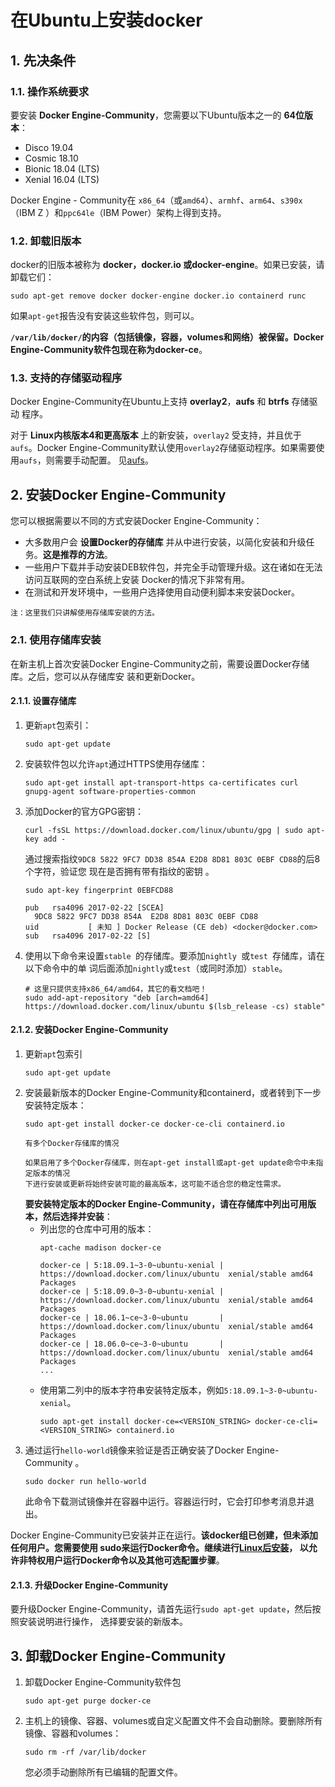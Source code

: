 在Ubuntu上安装docker
================================================================================
## 1. 先决条件

### 1.1. 操作系统要求
要安装 **Docker Engine-Community**，您需要以下Ubuntu版本之一的 **64位版本**：
+ Disco 19.04
+ Cosmic 18.10
+ Bionic 18.04 (LTS)
+ Xenial 16.04 (LTS)

Docker Engine - Community在 `x86_64`（或`amd64`）、`armhf`、`arm64`、`s390x`（IBM Z
）和`ppc64le`（IBM Power）架构上得到支持。

### 1.2. 卸载旧版本
docker的旧版本被称为 **docker，docker.io 或docker-engine**。如果已安装，请卸载它们：
```shell
sudo apt-get remove docker docker-engine docker.io containerd runc
```
如果`apt-get`报告没有安装这些软件包，则可以。

**`/var/lib/docker/`的内容（包括镜像，容器，volumes和网络）被保留。Docker 
Engine-Community软件包现在称为docker-ce**。

### 1.3. 支持的存储驱动程序
Docker Engine-Community在Ubuntu上支持 **overlay2**，**aufs**  和 **btrfs** 存储驱动
程序。

对于 **Linux内核版本4和更高版本** 上的新安装，`overlay2` 受支持，并且优于`aufs`。Docker 
Engine-Community默认使用`overlay2`存储驱动程序。如果需要使用`aufs`，则需要手动配置。
见[aufs](https://docs.docker.com/storage/storagedriver/aufs-driver/)。

## 2. 安装Docker Engine-Community
您可以根据需要以不同的方式安装Docker Engine-Community：
+ 大多数用户会 **设置Docker的存储库** 并从中进行安装，以简化安装和升级任务。**这是推荐的方法**。
+ 一些用户下载并手动安装DEB软件包，并完全手动管理升级。这在诸如在无法访问互联网的空白系统上安装
Docker的情况下非常有用。
+ 在测试和开发环境中，一些用户选择使用自动便利脚本来安装Docker。
```
注：这里我们只讲解使用存储库安装的方法。
```

### 2.1. 使用存储库安装
在新主机上首次安装Docker Engine-Community之前，需要设置Docker存储库。之后，您可以从存储库安
装和更新Docker。

#### 2.1.1. 设置存储库
1. 更新`apt`包索引：
    ```shell
    sudo apt-get update
    ```
2. 安装软件包以允许`apt`通过HTTPS使用存储库：
    ```shell
    sudo apt-get install apt-transport-https ca-certificates curl gnupg-agent software-properties-common
    ```
3. 添加Docker的官方GPG密钥：
    ```shell
    curl -fsSL https://download.docker.com/linux/ubuntu/gpg | sudo apt-key add -
    ```
    通过搜索指纹`9DC8 5822 9FC7 DD38 854A E2D8 8D81 803C 0EBF CD88`的后8个字符，验证您
    现在是否拥有带有指纹的密钥 。
    ```shell
    sudo apt-key fingerprint 0EBFCD88
    
    pub   rsa4096 2017-02-22 [SCEA]
      9DC8 5822 9FC7 DD38 854A  E2D8 8D81 803C 0EBF CD88
    uid           [ 未知 ] Docker Release (CE deb) <docker@docker.com>
    sub   rsa4096 2017-02-22 [S]

    ```
4. 使用以下命令来设置`stable `的存储库。要添加`nightly `或`test `存储库，请在以下命令中的单
词后面添加`nightly`或`test`（或同时添加）`stable`。
    ```shell
    # 这里只提供支持x86_64/amd64，其它的看文档吧！
    sudo add-apt-repository "deb [arch=amd64] https://download.docker.com/linux/ubuntu $(lsb_release -cs) stable"
    ```

#### 2.1.2. 安装Docker Engine-Community
1. 更新`apt`包索引
    ```shell
    sudo apt-get update
    ```
2. 安装最新版本的Docker Engine-Community和containerd，或者转到下一步安装特定版本：
    ```shell
    sudo apt-get install docker-ce docker-ce-cli containerd.io
    ```
    ```
    有多个Docker存储库的情况 

    如果启用了多个Docker存储库，则在apt-get install或apt-get update命令中未指定版本的情况
    下进行安装或更新将始终安装可能的最高版本，这可能不适合您的稳定性需求。
    ```
    **要安装特定版本的Docker Engine-Community，请在存储库中列出可用版本，然后选择并安装**：
    - 列出您的仓库中可用的版本：
        ```shell
        apt-cache madison docker-ce

        docker-ce | 5:18.09.1~3-0~ubuntu-xenial | https://download.docker.com/linux/ubuntu  xenial/stable amd64 Packages
        docker-ce | 5:18.09.0~3-0~ubuntu-xenial | https://download.docker.com/linux/ubuntu  xenial/stable amd64 Packages
        docker-ce | 18.06.1~ce~3-0~ubuntu       | https://download.docker.com/linux/ubuntu  xenial/stable amd64 Packages
        docker-ce | 18.06.0~ce~3-0~ubuntu       | https://download.docker.com/linux/ubuntu  xenial/stable amd64 Packages
        ...
        ```
    - 使用第二列中的版本字符串安装特定版本，例如`5:18.09.1~3-0~ubuntu-xenial`。
        ```shell
        sudo apt-get install docker-ce=<VERSION_STRING> docker-ce-cli=<VERSION_STRING> containerd.io
        ```
3. 通过运行`hello-world`镜像来验证是否正确安装了Docker Engine-Community 。
    ```shell
    sudo docker run hello-world
    ```
    此命令下载测试镜像并在容器中运行。容器运行时，它会打印参考消息并退出。

Docker Engine-Community已安装并正在运行。**该docker组已创建，但未添加任何用户。您需要使用
sudo来运行Docker命令。继续进行[Linux后安装](https://docs.docker.com/install/linux/linux-postinstall/)，
以允许非特权用户运行Docker命令以及其他可选配置步骤**。

#### 2.1.3. 升级Docker Engine-Community
要升级Docker Engine-Community，请首先运行`sudo apt-get update`，然后按照安装说明进行操作，
选择要安装的新版本。

## 3. 卸载Docker Engine-Community
1. 卸载Docker Engine-Community软件包
    ```shell
    sudo apt-get purge docker-ce
    ```
2. 主机上的镜像、容器、volumes或自定义配置文件不会自动删除。要删除所有镜像、容器和volumes：
    ```shell
    sudo rm -rf /var/lib/docker
    ```
    您必须手动删除所有已编辑的配置文件。
